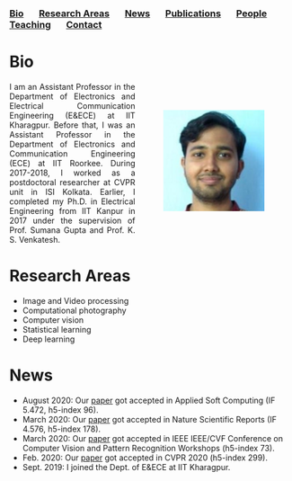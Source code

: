 ### [Bio](#bio) &nbsp; &nbsp; &nbsp; [Research Areas](#research-areas) &nbsp; &nbsp; &nbsp; [News](#news) &nbsp; &nbsp; &nbsp; [Publications](publications.md) &nbsp; &nbsp; &nbsp; [People](people.md) &nbsp; &nbsp; &nbsp; [Teaching](teaching.md) &nbsp; &nbsp; &nbsp; [Contact](contact.md)

# Bio
<img src="saumikfec_0.jpg" alt="Saumik Bhattacharya" width="180" height="180" align="right" HSPACE="50" VSPACE="50" />
<p align = "justify"> I am an Assistant Professor in the Department of Electronics and Electrical Communication Engineering (E&ECE) at IIT Kharagpur. Before that, I was an Assistant Professor in the Department of Electronics and Communication Engineering (ECE) at IIT Roorkee. During 2017-2018, I worked as a postdoctoral researcher at CVPR unit in ISI Kolkata. Earlier, I completed my Ph.D. in Electrical Engineering from IIT Kanpur in 2017 under the supervision of Prof. Sumana Gupta and Prof. K. S. Venkatesh. </p>
 

# Research Areas
* Image and Video processing
* Computational photography
* Computer vision
* Statistical learning
* Deep learning

# News
* August 2020: Our [paper](https://www.nature.com/articles/s41598-020-67895-6) got accepted in Applied Soft Computing (IF 5.472, h5-index 96).
* March 2020:  Our [paper](https://www.nature.com/articles/s41598-020-67895-6) got accepted in Nature Scientific Reports (IF 4.576, h5-index 178).
* March 2020:  Our [paper](https://openaccess.thecvf.com/content_CVPRW_2020/papers/w31/Deora_Structure_Preserving_Compressive_Sensing_MRI_Reconstruction_Using_Generative_Adversarial_Networks_CVPRW_2020_paper.pdf) got accepted in IEEE IEEE/CVF Conference on Computer Vision and Pattern Recognition Workshops (h5-index 73).
* Feb. 2020:   Our [paper](https://arxiv.org/abs/1903.01192) got accepted in CVPR 2020 (h5-index 299).
* Sept. 2019:  I joined the Dept. of E&ECE at IIT Kharagpur.
